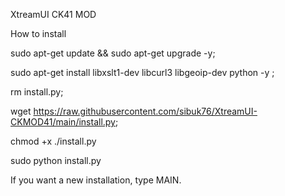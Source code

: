 XtreamUI CK41 MOD 

How to install


sudo apt-get update && sudo apt-get upgrade -y;

sudo apt-get install libxslt1-dev libcurl3 libgeoip-dev python -y ;

rm install.py; 

wget https://raw.githubusercontent.com/sibuk76/XtreamUI-CKMOD41/main/install.py;

chmod +x ./install.py

sudo python install.py

If you want a new installation, type MAIN.
